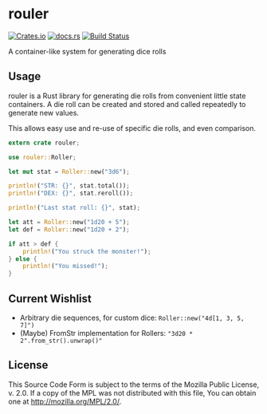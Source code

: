 # rouler 
[![Crates.io](https://img.shields.io/crates/v/rouler.svg)](https://crates.io/crates/rouler) [![docs.rs](https://docs.rs/rouler/badge.svg)](https://docs.rs/rouler/) [![Build Status](https://travis-ci.org/jarcane/rouler.svg?branch=master)](https://travis-ci.org/jarcane/rouler)

A container-like system for generating dice rolls

## Usage

rouler is a Rust library for generating die rolls from convenient little state containers. A die roll can be created and stored and called repeatedly to generate new values.

This allows easy use and re-use of specific die rolls, and even comparison. 

```rust
extern crate rouler;

use rouler::Roller;

let mut stat = Roller::new("3d6");

println!("STR: {}", stat.total());
println!("DEX: {}", stat.reroll());

println!("Last stat roll: {}", stat);

let att = Roller::new("1d20 + 5");
let def = Roller::new("1d20 + 2");

if att > def {
    println!("You struck the monster!");        
} else {
    println!("You missed!");
}
```

## Current Wishlist

* Arbitrary die sequences, for custom dice: `Roller::new("4d[1, 3, 5, 7]")`
* (Maybe) FromStr implementation for Rollers: `"3d20 * 2".from_str().unwrap()"`

## License

This Source Code Form is subject to the terms of the Mozilla Public
License, v. 2.0. If a copy of the MPL was not distributed with this
file, You can obtain one at http://mozilla.org/MPL/2.0/.
